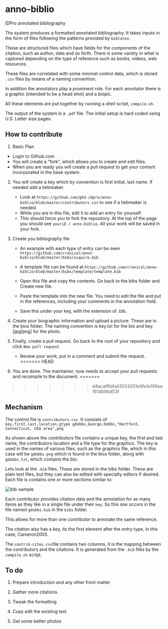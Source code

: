 # anno-biblio
IDPro annotated bibliography

Ths system produces a formatted annotated bibliography.  It takes inputs in the form of files following the patterns provided by `biblatex`.

These are structured files which have fields for the components of the citation, such as author, date and so forth.  There is some variety in what is captured depending on the type of reference such as books, videos, web resources.

These files are correlated with some minimal control data, which is stored `.csv` files by means of a naming convention.

In addition the annotators play a prominent role.  For each annotator there is a graphic (intended to be a head shot) and a biopic.

All these elements are put together by running a shell script, `compile.sh`.

The output of the system is a `.pdf` file.  The initial setup is hard coded using U.S. Letter size pages.

## How to contribute
1. Basic Plan

  - Login to Github.com
  - You will create a "fork", which allows you to create and edit files.
  - When you are ready you will create a pull request to get your content incorporated in the base system.
2. You will create a key which by convention is first initial, last name.  If needed add a tiebreaker.

   - Look at `https://github.com/gbd-idpro/anno-biblio/blob/master/contributors.csv` to see if a tiebreaker is needed.
   - While you are in this file, edit it to add an entry for yourself.
   - This should force you to fork the repository.  At the top of the page you should see `youriD / anno-biblio`. All your work will be saved in your fork.
3. Create you bibliography file

   - An example with each type of entry can be seen `https://github.com/cronical/anno-biblio/blob/master/bibs/ssquire.bib`
   - A template file can be found at 
     `https://github.com/cronical/anno-biblio/blob/master/bibs/template/template.bib`
   - Open this file and copy the contents. Go back to the bibs folder and Create new file.
   - Paste the template into the new file. You need to edit the file and put in the references, including your comments in the annotation field.

   - Save this under your key, with the extension of .bib.
4. Create your biographic information and upload a picture.  These are in the bios folder.  The naming convention is key.txt for the bio and key.[jpg|png] for the photo.
5. Finally, create a pull request. Go back to the root of your repository and click `New pull request`
   - Review your work, put in a comment and submit the request.
<<<<<<< HEAD
6. You are done. The maintainer, now needs to accept your pull requests and recompile to the document.
=======
>>>>>>> d4acaf6bfa43024251e9fa1e5f6ea1614b9bd53f

## Mechanism
The control file is `contributors.csv`. It consists of 
`
key,first,last,location,gtype
gdobbs,George,Dobbs,"Hartford, Connecticut, USA area",png`

As shown above the contributors file contains a unique key, the first and last name, the contributors location and a file type for the graphics.  The key is used in the names of various files, such as the graphics file, which in this case will be `gdobbs.png` which is found in the bios folder, along with `gdobbs.txt`, which contains the bio.

Lets  look at the `.bib` files.  These are stored in the bibs folder. These are plain text files, but they can also be edited with specialty editors if desired.  Each file is contains one or more sections similar to:

![bib-sample](media/bib-sample.png)

Each contributor provides citation data and the annotation for as many items as they like in a single file under their `key`.  So this one occurs in the file named `gdobbs.bib` in the `bibs` folder.

This allows for more than one contributor to annotate the same reference.  

The citation also has a key, its the first element after the entry type, in this case, Cameron2005. 

The `contrib-cites.csv`file contains two columns, it is the mapping between the contributors and the citations.  It is generated from the `.bib` files by the `compile.sh` script.

## To do

1. Prepare introduction and any other front matter

2. Gather more citations.

3. Tweak the formatting 

4. Copy edit the existing text

5. Get some better photos
